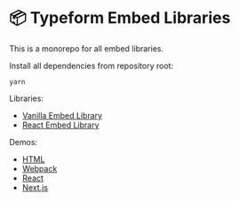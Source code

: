 # 📦 Typeform Embed Libraries

This is a monorepo for all embed libraries.

Install all dependencies from repository root:

```shell
yarn
```

Libraries:

- [Vanilla Embed Library](./packages/embed)
- [React Embed Library](./packages/embed-react)

Demos:

- [HTML](./packages/demo-html)
- [Webpack](./packages/demo-webpack)
- [React](./packages/demo-react)
- [Next.js](./packages/demo-nextjs)
